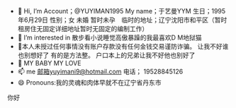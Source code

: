 - 👋 Hi, I’m Account；@YUYIMAN1995 My name；于艺曼YYM 生日；1995年6月29日 性别；女 未婚 暂时未孕　临时的地址；辽宁沈阳市和平区（暂时租房住无固定详细地址暂时无固定的编制工作）
- 👀 I’m interested in 散步看小说睡觉高傲暴躁的我最喜欢D  M地狱猫
- 🌱本人未授过任何事情没有账户存款没有任何金钱交易谨防诈骗。 让我不好谁也别想好了 有的是方法整。  户口本上的兄弟让我不好他也别好了
- 💞️ MY BABY MY LOVE
- 📫  me 邮箱yuyimani9@hotmail.com 电话； 19528845126 
- 😄 Pronouns:我的灵魂和肉体早就不在辽宁省丹东市
  





















你好 
